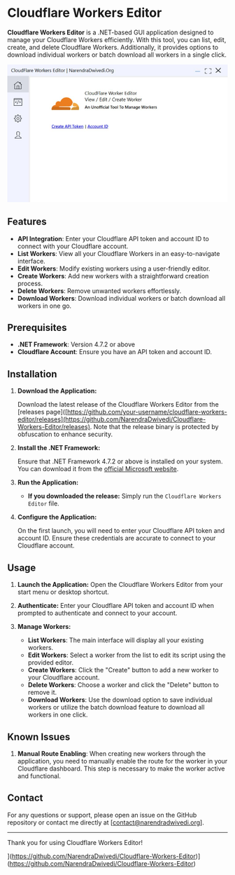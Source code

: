# Cloudflare Workers Editor

**Cloudflare Workers Editor** is a .NET-based GUI application designed to manage your Cloudflare Workers efficiently. With this tool, you can list, edit, create, and delete Cloudflare Workers. Additionally, it provides options to download individual workers or batch download all workers in a single click.

![Cloudflare Workers Editor Screenshot](https://github.com/NarendraDwivedi/Cloudflare-Workers-Editor/raw/main/cloudflareworkerseditor.JPG)


## Features

- **API Integration**: Enter your Cloudflare API token and account ID to connect with your Cloudflare account.
- **List Workers**: View all your Cloudflare Workers in an easy-to-navigate interface.
- **Edit Workers**: Modify existing workers using a user-friendly editor.
- **Create Workers**: Add new workers with a straightforward creation process.
- **Delete Workers**: Remove unwanted workers effortlessly.
- **Download Workers**: Download individual workers or batch download all workers in one go.

## Prerequisites

- **.NET Framework**: Version 4.7.2 or above
- **Cloudflare Account**: Ensure you have an API token and account ID.

## Installation

1. **Download the Application:**

   Download the latest release of the Cloudflare Workers Editor from the [releases page]([https://github.com/your-username/cloudflare-workers-editor/releases](https://github.com/NarendraDwivedi/Cloudflare-Workers-Editor/releases). Note that the release binary is protected by obfuscation to enhance security.

2. **Install the .NET Framework:**

   Ensure that .NET Framework 4.7.2 or above is installed on your system. You can download it from the [official Microsoft website](https://dotnet.microsoft.com/download/dotnet-framework).

3. **Run the Application:**

   - **If you downloaded the release:** Simply run the `Cloudflare Workers Editor` file.

4. **Configure the Application:**

   On the first launch, you will need to enter your Cloudflare API token and account ID. Ensure these credentials are accurate to connect to your Cloudflare account.

## Usage

1. **Launch the Application:**
   Open the Cloudflare Workers Editor from your start menu or desktop shortcut.

2. **Authenticate:**
   Enter your Cloudflare API token and account ID when prompted to authenticate and connect to your account.

3. **Manage Workers:**
   - **List Workers**: The main interface will display all your existing workers.
   - **Edit Workers**: Select a worker from the list to edit its script using the provided editor.
   - **Create Workers**: Click the "Create" button to add a new worker to your Cloudflare account.
   - **Delete Workers**: Choose a worker and click the "Delete" button to remove it.
   - **Download Workers**: Use the download option to save individual workers or utilize the batch download feature to download all workers in one click.


## Known Issues

1. **Manual Route Enabling**: When creating new workers through the application, you need to manually enable the route for the worker in your Cloudflare dashboard. This step is necessary to make the worker active and functional.


## Contact

For any questions or support, please open an issue on the GitHub repository or contact me directly at [contact@narendradwivedi.org].

---

Thank you for using Cloudflare Workers Editor!

](https://github.com/NarendraDwivedi/Cloudflare-Workers-Editor)](https://github.com/NarendraDwivedi/Cloudflare-Workers-Editor)
